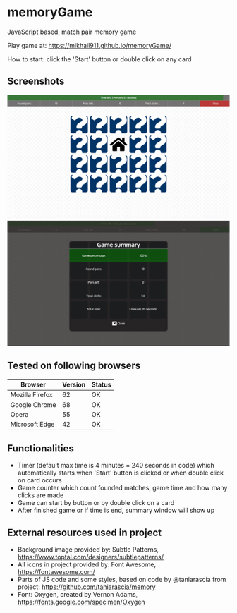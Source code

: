 # memoryGame

JavaScript based, match pair memory game

Play game at: https://mikhail911.github.io/memoryGame/

How to start: click the 'Start' button or double click on any card

## Screenshots 

![Game window screenshoot](project_img/screen1.png)
![Finished game screenshoot](project_img/screen2.png)

## Tested on following browsers

| Browser  | Version  | Status |
|---|---|---|
|Mozilla Firefox|62|OK|
|Google Chrome|68|OK|
|Opera|55|OK|  
|Microsoft Edge|42|OK|

## Functionalities

* Timer (default max time is 4 minutes = 240 seconds in code) which automatically starts when 'Start' button is clicked or when double click on card occurs
* Game counter which count founded matches, game time and how many clicks are made
* Game can start by button or by double click on a card
* After finished game or if time is end, summary window will show up

## External resources used in project

* Background image provided by: Subtle Patterns, https://www.toptal.com/designers/subtlepatterns/
* All icons in project provided by: Font Awesome, https://fontawesome.com/
* Parts of JS code and some styles, based on code by @taniarascia from project: https://github.com/taniarascia/memory
* Font: Oxygen, created by Vernon Adams, https://fonts.google.com/specimen/Oxygen
